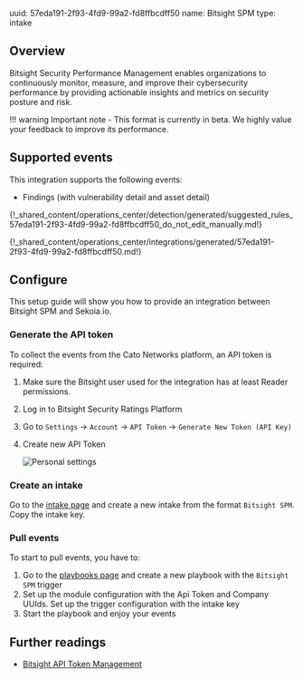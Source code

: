 uuid: 57eda191-2f93-4fd9-99a2-fd8ffbcdff50
name: Bitsight SPM
type: intake

## Overview

Bitsight Security Performance Management enables organizations to continuously monitor, measure, and improve their cybersecurity performance by providing actionable insights and metrics on security posture and risk.

!!! warning
    Important note - This format is currently in beta. We highly value your feedback to improve its performance.
    
 ## Supported events

This integration supports the following events:

- Findings (with vulnerability detail and asset detail)

{!_shared_content/operations_center/detection/generated/suggested_rules_57eda191-2f93-4fd9-99a2-fd8ffbcdff50_do_not_edit_manually.md!}

{!_shared_content/operations_center/integrations/generated/57eda191-2f93-4fd9-99a2-fd8ffbcdff50.md!}

## Configure

This setup guide will show you how to provide an integration between Bitsight SPM and Sekoia.io.

### Generate the API token

To collect the events from the Cato Networks platform, an API token is required:

1. Make sure the Bitsight user used for the integration has at least Reader permissions.
2. Log in to Bitsight Security Ratings Platform
3. Go to `Settings` -> `Account` -> `API Token`  -> `Generate New Token (API Key)`
4. Create new API Token

    ![Personal settings](/assets/instructions/bitsight/new_token.png)


### Create an intake

Go to the [intake page](https://app.sekoia.io/operations/intakes) and create a new intake from the format `Bitsight SPM`. Copy the intake key.

### Pull events

To start to pull events, you have to:

1. Go to the [playbooks page](https://app.sekoia.io/operations/playbooks) and create a new playbook with the `Bitsight SPM` trigger
2. Set up the module configuration with the Api Token and Company UUIds. Set up the trigger configuration with the intake key
3. Start the playbook and enjoy your events

## Further readings
- [Bitsight API Token Management](https://help.bitsighttech.com/hc/en-us/articles/115014888388-API-Token-Management)
